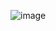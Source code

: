 ![image](https://user-images.githubusercontent.com/1982225/55084456-3e944b80-50cb-11e9-85b2-c898177c02ba.png)
